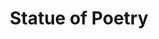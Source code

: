---
pid: CH180
title: Statue of Poetry
location_transcription: South Street Bridge Penn's Landing
zipcode: '19104'
outside_phl: 
neighborhood: University City,Belmont,Parkside,Powelton Village
age: 
age_range: 
instagram: 
image_file_name: CH_180.jpg
proposal_transcription: |-
  [Figure of person wearing a dress with letters at the bottom, left arm raised above their head, the other holding a boombox. Label on chest reads //statue of poet//]

  One woman show I performed live @ the PMA w/ Yol Wisher 2016, PAssemb 2017
topic: Art,Culture,Figure
topic_summary: 0, 0, 0
type: Sculpture Statue,Performance
keywords_other: poetry, philadelphia assembled
credit: 
image_labels: 
twitter: goddessmobile
facebook: sovereigntyradio
permalink: "/monuments/ch180/"
layout: item-page
---